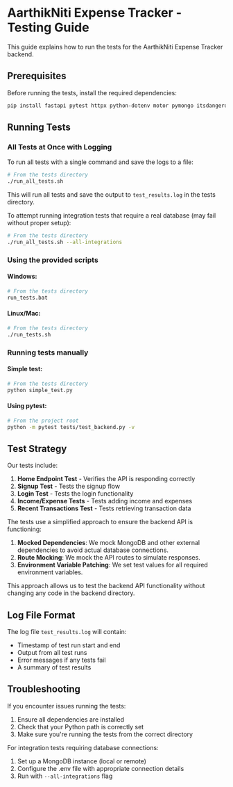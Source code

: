 # AarthikNiti Expense Tracker - Testing Guide

This guide explains how to run the tests for the AarthikNiti Expense Tracker backend.

## Prerequisites

Before running the tests, install the required dependencies:

```bash
pip install fastapi pytest httpx python-dotenv motor pymongo itsdangerous passlib python-jose python-multipart
```

## Running Tests

### All Tests at Once with Logging

To run all tests with a single command and save the logs to a file:

```bash
# From the tests directory
./run_all_tests.sh
```

This will run all tests and save the output to `test_results.log` in the tests directory.

To attempt running integration tests that require a real database (may fail without proper setup):

```bash
# From the tests directory
./run_all_tests.sh --all-integrations
```

### Using the provided scripts

#### Windows:

```bash
# From the tests directory
run_tests.bat
```

#### Linux/Mac:

```bash
# From the tests directory
./run_tests.sh
```

### Running tests manually

#### Simple test:

```bash
# From the tests directory
python simple_test.py
```

#### Using pytest:

```bash
# From the project root
python -m pytest tests/test_backend.py -v
```

## Test Strategy

Our tests include:

1. **Home Endpoint Test** - Verifies the API is responding correctly
2. **Signup Test** - Tests the signup flow
3. **Login Test** - Tests the login functionality
4. **Income/Expense Tests** - Tests adding income and expenses
5. **Recent Transactions Test** - Tests retrieving transaction data

The tests use a simplified approach to ensure the backend API is functioning:

1. **Mocked Dependencies**: We mock MongoDB and other external dependencies to avoid actual database connections.
2. **Route Mocking**: We mock the API routes to simulate responses.
3. **Environment Variable Patching**: We set test values for all required environment variables.

This approach allows us to test the backend API functionality without changing any code in the backend directory.

## Log File Format

The log file `test_results.log` will contain:

- Timestamp of test run start and end
- Output from all test runs
- Error messages if any tests fail
- A summary of test results

## Troubleshooting

If you encounter issues running the tests:

1. Ensure all dependencies are installed
2. Check that your Python path is correctly set
3. Make sure you're running the tests from the correct directory

For integration tests requiring database connections:

1. Set up a MongoDB instance (local or remote)
2. Configure the .env file with appropriate connection details
3. Run with `--all-integrations` flag
